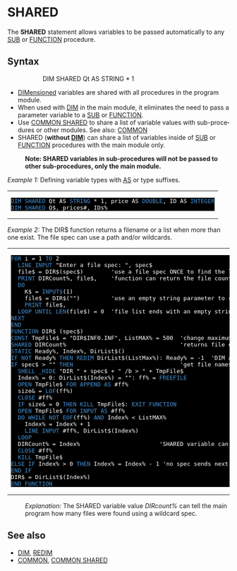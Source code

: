 <style>pre.codeide, pre.outputfixed, .outputcrt0 { background-color: #000 !important; color: #FFF !important; }</style><!DOCTYPE html>
<html class="client-nojs" dir="ltr" lang="en">
<head>
<title>SHARED - QB64 Phoenix Edition Wiki</title>
</head>
<body class="mediawiki ltr sitedir-ltr mw-hide-empty-elt ns-0 ns-subject page-SHARED rootpage-SHARED skin-vector action-view skin-vector-legacy vector-feature-language-in-header-enabled vector-feature-language-in-main-page-header-disabled vector-feature-language-alert-in-sidebar-disabled vector-feature-sticky-header-disabled vector-feature-sticky-header-edit-disabled vector-feature-table-of-contents-disabled vector-feature-visual-enhancement-next-disabled">
<div class="mw-body" id="content" role="main">
<a id="top"></a>
<h1 class="firstHeading mw-first-heading" id="firstHeading"><span class="mw-page-title-main">SHARED</span></h1>
<div class="vector-body" id="bodyContent">
<div class="mw-body-content mw-content-ltr" dir="ltr" id="mw-content-text" lang="en"><div class="mw-parser-output"><p>The <b>SHARED</b> statement allows variables to be passed automatically to any <a href="SUB" title="SUB">SUB</a> or <a href="FUNCTION" title="FUNCTION">FUNCTION</a> procedure.
</p>
<h2><span class="mw-headline" id="Syntax">Syntax</span></h2>
<dl><dd><dl><dd>DIM SHARED Qt AS STRING * 1</dd></dl></dd></dl>
<p>
</p>
<ul><li><a href="DIM" title="DIM">DIMensioned</a> variables are shared with all procedures in the program module.</li>
<li>When used with <a href="DIM" title="DIM">DIM</a> in the main module, it eliminates the need to pass a parameter variable to a <a href="SUB" title="SUB">SUB</a> or <a href="FUNCTION" title="FUNCTION">FUNCTION</a>.</li>
<li>Use <a href="COMMON_SHARED" title="COMMON SHARED">COMMON SHARED</a> to share a list of variable values with sub-procedures or other modules. See also: <a href="COMMON" title="COMMON">COMMON</a></li>
<li>SHARED (<b>without <a href="DIM" title="DIM">DIM</a></b>) can share a list of variables inside of <a href="SUB" title="SUB">SUB</a> or <a href="FUNCTION" title="FUNCTION">FUNCTION</a> procedures with the main module only.</li></ul>
<dl><dd><b>Note: SHARED variables in sub-procedures will not be passed to other sub-procedures, only the main module.</b></dd></dl>
<p>
<i>Example 1:</i> Defining variable types with <a href="AS" title="AS">AS</a> or type suffixes.
</p>
<table cellpadding="15px" width="100%">
<tbody><tr>
<td><pre class="codeide"><a href="DIM" title="DIM"><span style="color:#4593D8;">DIM</span></a> <a class="mw-selflink selflink"><span style="color:#4593D8;">SHARED</span></a> Qt AS <a href="STRING" title="STRING"><span style="color:#4593D8;">STRING</span></a> * 1, price AS <a href="DOUBLE" title="DOUBLE"><span style="color:#4593D8;">DOUBLE</span></a>, ID AS <a href="INTEGER" title="INTEGER"><span style="color:#4593D8;">INTEGER</span></a>
<a href="DIM" title="DIM"><span style="color:#4593D8;">DIM</span></a> <a class="mw-selflink selflink"><span style="color:#4593D8;">SHARED</span></a> Q$, prices#, IDs%
</pre>
</td></tr></tbody></table>
<p>
<i>Example 2:</i> The DIR$ function returns a filename or a list when more than one exist. The file spec can use a path and/or wildcards.
</p>
<table cellpadding="15px" width="100%">
<tbody><tr>
<td><pre class="codeide"><a href="FOR...NEXT" title="FOR...NEXT"><span style="color:#4593D8;">FOR</span></a> i = 1 <a href="TO" title="TO"><span style="color:#4593D8;">TO</span></a> 2
  <a href="LINE_INPUT" title="LINE INPUT"><span style="color:#4593D8;">LINE INPUT</span></a> "Enter a file spec: ", spec$
  file$ = DIR$(spec$)        'use a file spec ONCE to find the last file name listed
  <a href="PRINT" title="PRINT"><span style="color:#4593D8;">PRINT</span></a> DIRCount%, file$,    'function can return the file count using SHARED variable
  <a class="mw-redirect" href="DO" title="DO"><span style="color:#4593D8;">DO</span></a>
    K$ = <a href="INPUT$" title="INPUT$"><span style="color:#4593D8;">INPUT$</span></a>(1)
    file$ = DIR$("")         'use an empty string parameter to return a list of files!
    <a href="PRINT" title="PRINT"><span style="color:#4593D8;">PRINT</span></a> file$,
  <a href="LOOP" title="LOOP"><span style="color:#4593D8;">LOOP</span></a> <a href="UNTIL" title="UNTIL"><span style="color:#4593D8;">UNTIL</span></a> <a href="LEN" title="LEN"><span style="color:#4593D8;">LEN</span></a>(file$) = 0  'file list ends with an empty string
<a href="NEXT" title="NEXT"><span style="color:#4593D8;">NEXT</span></a>
<a href="END" title="END"><span style="color:#4593D8;">END</span></a>
<a href="FUNCTION" title="FUNCTION"><span style="color:#4593D8;">FUNCTION</span></a> DIR$ (spec$)
<a href="CONST" title="CONST"><span style="color:#4593D8;">CONST</span></a> TmpFile$ = "DIR$INF0.INF", ListMAX% = 500  'change maximum to suit your needs
<a class="mw-selflink selflink"><span style="color:#4593D8;">SHARED</span></a> DIRCount%                                 'returns file count if desired
<a href="STATIC" title="STATIC"><span style="color:#4593D8;">STATIC</span></a> Ready%, Index%, DirList$()
<a class="mw-redirect" href="IF" title="IF"><span style="color:#4593D8;">IF</span></a> <a href="NOT" title="NOT"><span style="color:#4593D8;">NOT</span></a> Ready% <a href="THEN" title="THEN"><span style="color:#4593D8;">THEN</span></a> <a href="REDIM" title="REDIM"><span style="color:#4593D8;">REDIM</span></a> DirList$(ListMax%): Ready% = -1  'DIM array first use
<a class="mw-redirect" href="IF" title="IF"><span style="color:#4593D8;">IF</span></a> spec$ &gt; "" <a href="THEN" title="THEN"><span style="color:#4593D8;">THEN</span></a>                               'get file names when a spec is given
  <a href="SHELL" title="SHELL"><span style="color:#4593D8;">SHELL</span></a> <a href="HIDE" title="HIDE"><span style="color:#4593D8;">_HIDE</span></a> "DIR " + spec$ + " /b &gt; " + TmpFile$
  Index% = 0: DirList$(Index%) = "": ff% = <a href="FREEFILE" title="FREEFILE"><span style="color:#4593D8;">FREEFILE</span></a>
  <a href="OPEN" title="OPEN"><span style="color:#4593D8;">OPEN</span></a> TmpFile$ <a class="mw-redirect" href="FOR_(file_statement)" title="FOR (file statement)"><span style="color:#4593D8;">FOR</span></a> <a class="mw-redirect" href="APPEND" title="APPEND"><span style="color:#4593D8;">APPEND</span></a> <a href="AS" title="AS"><span style="color:#4593D8;">AS</span></a> #ff%
  size&amp; = <a href="LOF" title="LOF"><span style="color:#4593D8;">LOF</span></a>(ff%)
  <a href="CLOSE" title="CLOSE"><span style="color:#4593D8;">CLOSE</span></a> #ff%
  <a class="mw-redirect" href="IF" title="IF"><span style="color:#4593D8;">IF</span></a> size&amp; = 0 <a href="THEN" title="THEN"><span style="color:#4593D8;">THEN</span></a> <a href="KILL" title="KILL"><span style="color:#4593D8;">KILL</span></a> TmpFile$: <a href="EXIT_FUNCTION" title="EXIT FUNCTION"><span style="color:#4593D8;">EXIT FUNCTION</span></a>
  <a href="OPEN" title="OPEN"><span style="color:#4593D8;">OPEN</span></a> TmpFile$ <a class="mw-redirect" href="FOR_(file_statement)" title="FOR (file statement)"><span style="color:#4593D8;">FOR</span></a> <a class="mw-redirect" href="INPUT_(file_mode)" title="INPUT (file mode)"><span style="color:#4593D8;">INPUT</span></a> <a href="AS" title="AS"><span style="color:#4593D8;">AS</span></a> #ff%
  <a class="mw-redirect" href="DO" title="DO"><span style="color:#4593D8;">DO</span></a> <a class="mw-redirect" href="WHILE" title="WHILE"><span style="color:#4593D8;">WHILE</span></a> <a href="NOT" title="NOT"><span style="color:#4593D8;">NOT</span></a> <a href="EOF" title="EOF"><span style="color:#4593D8;">EOF</span></a>(ff%) <a href="AND_(boolean)" title="AND (boolean)"><span style="color:#4593D8;">AND</span></a> Index% &lt; ListMAX%
    Index% = Index% + 1
    <a href="LINE_INPUT_(file_statement)" title="LINE INPUT (file statement)"><span style="color:#4593D8;">LINE INPUT</span></a> #ff%, DirList$(Index%)
  <a href="LOOP" title="LOOP"><span style="color:#4593D8;">LOOP</span></a>
  DIRCount% = Index%                       'SHARED variable can return the file count
  <a href="CLOSE" title="CLOSE"><span style="color:#4593D8;">CLOSE</span></a> #ff%
  <a href="KILL" title="KILL"><span style="color:#4593D8;">KILL</span></a> TmpFile$
<a href="ELSE" title="ELSE"><span style="color:#4593D8;">ELSE</span></a> <a class="mw-redirect" href="IF" title="IF"><span style="color:#4593D8;">IF</span></a> Index% &gt; 0 <a href="THEN" title="THEN"><span style="color:#4593D8;">THEN</span></a> Index% = Index% - 1 'no spec sends next file name
<a class="mw-redirect" href="END_IF" title="END IF"><span style="color:#4593D8;">END IF</span></a>
DIR$ = DirList$(Index%)
<a class="mw-redirect" href="END_FUNCTION" title="END FUNCTION"><span style="color:#4593D8;">END FUNCTION</span></a>
</pre>
</td></tr></tbody></table>
<dl><dd><i>Explanation:</i> The SHARED variable value <i>DIRcount%</i> can tell the main program how many files were found using a wildcard spec.</dd></dl>
<p>
</p>
<h2><span class="mw-headline" id="See_also">See also</span></h2>
<ul><li><a href="DIM" title="DIM">DIM</a>, <a href="REDIM" title="REDIM">REDIM</a></li>
<li><a href="COMMON" title="COMMON">COMMON</a>, <a href="COMMON_SHARED" title="COMMON SHARED">COMMON SHARED</a></li></ul>
<p>
</p>
<!-- 
NewPP limit report
Cached time: 20240714101102
Cache expiry: 86400
Reduced expiry: false
Complications: [show‐toc]
CPU time usage: 0.051 seconds
Real time usage: 0.089 seconds
Preprocessor visited node count: 442/1000000
Post‐expand include size: 3883/2097152 bytes
Template argument size: 661/2097152 bytes
Highest expansion depth: 3/100
Expensive parser function count: 0/100
Unstrip recursion depth: 0/20
Unstrip post‐expand size: 0/5000000 bytes
-->
<!--
Transclusion expansion time report (%,ms,calls,template)
100.00%   60.334      1 -total
 30.55%   18.433      1 Template:Small
 13.10%    7.902     60 Template:Cl
 12.25%    7.389      1 Template:PageNavigation
 10.77%    6.497      1 Template:PageSyntax
 10.00%    6.033      1 Template:PageSeeAlso
  7.16%    4.322      2 Template:CodeEnd
  6.56%    3.957      2 Template:CodeStart
-->
<!-- Saved in parser cache with key qb64pnix_mw19894-mwmb_:pcache:idhash:295-0!canonical and timestamp 20240714101102 and revision id 7955.
 -->
</div>
</div>
</div>
</div>
</body>
</html>